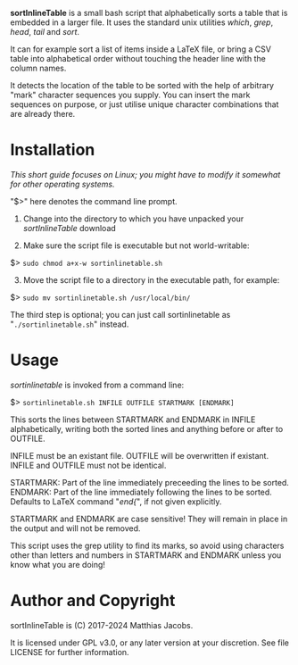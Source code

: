 __sortInlineTable__ is a small bash script that alphabetically sorts a table that is embedded in a larger file. It uses the standard unix utilities _which_, _grep_, _head_, _tail_ and _sort_.

It can for example sort a list of items inside a LaTeX file, or bring a CSV table into alphabetical order without touching the header line with the column names.

It detects the location of the table to be sorted with the help of arbitrary "mark" character sequences you supply. You can insert the mark sequences on purpose, or just utilise unique character combinations that are already there.

# Installation

_This short guide focuses on Linux; you might have to modify it somewhat for other operating systems._

"$>" here denotes the command line prompt.

1. Change into the directory to which you have unpacked your _sortInlineTable_ download

2. Make sure the script file is executable but not world-writable:

 $> `sudo chmod a+x-w sortinlinetable.sh`

3. Move the script file to a directory in the executable path, for example:

 $> `sudo mv sortinlinetable.sh /usr/local/bin/`

The third step is optional; you can just call sortinlinetable as "`./sortinlinetable.sh`" instead.


# Usage 

_sortinlinetable_ is invoked from a command line:

 $> `sortinlinetable.sh INFILE OUTFILE STARTMARK [ENDMARK]`
 
This sorts the lines between STARTMARK and ENDMARK in INFILE alphabetically, writing both the sorted lines and anything before or after to OUTFILE.

INFILE must be an existant file.
OUTFILE will be overwritten if existant.
INFILE and OUTFILE must not be identical.

STARTMARK: Part of the line immediately preceeding the lines to be sorted.
ENDMARK: Part of the line immediately following the lines to be sorted. Defaults to LaTeX command "_end{_", if not given explicitly.

STARTMARK and ENDMARK are case sensitive!
They will remain in place in the output and will not be removed.


This script uses the grep utility to find its marks,
so avoid using characters other than letters and numbers in STARTMARK and ENDMARK
unless you know what you are doing!


# Author and Copyright
sortInlineTable is (C) 2017-2024 Matthias Jacobs.

It is licensed under GPL v3.0, or any later version at your discretion.
See file LICENSE for further information.


